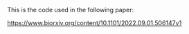 This is the code used in the following paper:

https://www.biorxiv.org/content/10.1101/2022.09.01.506147v1
